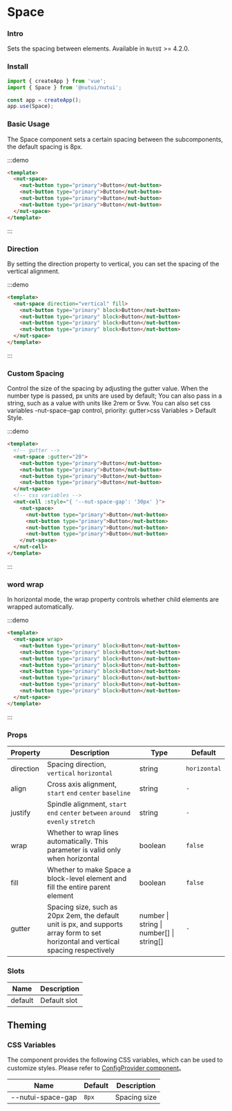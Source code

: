 # Space

### Intro

Sets the spacing between elements. Available in `NutUI` >= 4.2.0.

### Install

```javascript
import { createApp } from 'vue';
import { Space } from '@nutui/nutui';

const app = createApp();
app.use(Space);
```

### Basic Usage

The Space component sets a certain spacing between the subcomponents, the default spacing is 8px.

:::demo

```html
<template>
  <nut-space>
    <nut-button type="primary">Button</nut-button>
    <nut-button type="primary">Button</nut-button>
    <nut-button type="primary">Button</nut-button>
    <nut-button type="primary">Button</nut-button>
  </nut-space>
</template>
```

:::

### Direction

By setting the direction property to vertical, you can set the spacing of the vertical alignment.

:::demo

```html
<template>
  <nut-space direction="vertical" fill>
    <nut-button type="primary" block>Button</nut-button>
    <nut-button type="primary" block>Button</nut-button>
    <nut-button type="primary" block>Button</nut-button>
    <nut-button type="primary" block>Button</nut-button>
  </nut-space>
</template>
```

:::

### Custom Spacing

Control the size of the spacing by adjusting the gutter value. When the number type is passed, px units are used by default; You can also pass in a string, such as a value with units like 2rem or 5vw.
You can also set css variables -nut-space-gap control, priority: gutter>css Variables > Default Style.

:::demo

```html
<template>
  <!-- gutter -->
  <nut-space :gutter="20">
    <nut-button type="primary">Button</nut-button>
    <nut-button type="primary">Button</nut-button>
    <nut-button type="primary">Button</nut-button>
    <nut-button type="primary">Button</nut-button>
  </nut-space>
  <!-- css variables -->
  <nut-cell :style="{ '--nut-space-gap': '30px' }">
    <nut-space>
      <nut-button type="primary">Button</nut-button>
      <nut-button type="primary">Button</nut-button>
      <nut-button type="primary">Button</nut-button>
      <nut-button type="primary">Button</nut-button>
    </nut-space>
  </nut-cell>
</template>
```

:::

### word wrap

In horizontal mode, the wrap property controls whether child elements are wrapped automatically.

:::demo

```html
<template>
  <nut-space wrap>
    <nut-button type="primary" block>Button</nut-button>
    <nut-button type="primary" block>Button</nut-button>
    <nut-button type="primary" block>Button</nut-button>
    <nut-button type="primary" block>Button</nut-button>
    <nut-button type="primary" block>Button</nut-button>
    <nut-button type="primary" block>Button</nut-button>
    <nut-button type="primary" block>Button</nut-button>
    <nut-button type="primary" block>Button</nut-button>
  </nut-space>
</template>
```

:::

### Props

| Property  | Description                                                                                                                         | Type                                     | Default      |
| --------- | ----------------------------------------------------------------------------------------------------------------------------------- | ---------------------------------------- | ------------ |
| direction | Spacing direction, `vertical` `horizontal`                                                                                          | string                                   | `horizontal` |
| align     | Cross axis alignment, `start` `end` `center` `baseline`                                                                             | string                                   | `-`          |
| justify   | Spindle alignment, `start` `end` `center` `between` `around` `evenly` `stretch`                                                     | string                                   | `-`          |
| wrap      | Whether to wrap lines automatically. This parameter is valid only when horizontal                                                   | boolean                                  | `false`      |
| fill      | Whether to make Space a block-level element and fill the entire parent element                                                      | boolean                                  | `false`      |
| gutter    | Spacing size, such as 20px 2em, the default unit is px, and supports array form to set horizontal and vertical spacing respectively | number \| string \| number[] \| string[] | `-`          |

### Slots

| Name    | Description  |
| ------- | ------------ |
| default | Default slot |

## Theming

### CSS Variables

The component provides the following CSS variables, which can be used to customize styles. Please refer
to [ConfigProvider component](#/zh-CN/component/configprovider)。

| Name               | Default | Description  |
| ------------------ | ------- | ------------ |
| \--nutui-space-gap | `8px`   | Spacing size |

